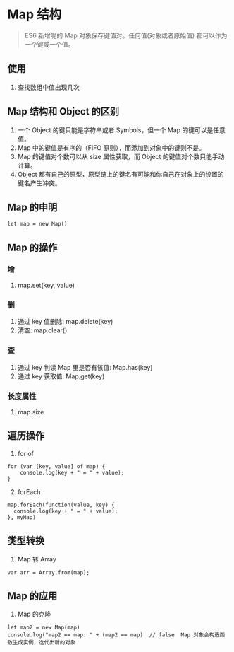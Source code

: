 
 
# Map 结构
> ES6 新增呢的 Map 对象保存键值对。任何值(对象或者原始值) 都可以作为一个键或一个值。

## 使用
1. 查找数组中值出现几次

## Map 结构和 Object 的区别
1. 一个 Object 的键只能是字符串或者 Symbols，但一个 Map 的键可以是任意值。
2. Map 中的键值是有序的（FIFO 原则），而添加到对象中的键则不是。
3. Map 的键值对个数可以从 size 属性获取，而 Object 的键值对个数只能手动计算。
4. Object 都有自己的原型，原型链上的键名有可能和你自己在对象上的设置的键名产生冲突。

## Map 的申明

```
let map = new Map()
```

## Map 的操作
### 增
1. map.set(key, value)

### 删
1. 通过 key 值删除: map.delete(key)
2. 清空: map.clear()

### 查
1. 通过 key 判读 Map 里是否有该值: Map.has(key) 
2. 通过 key 获取值: Map.get(key) 

### 长度属性
1. map.size

## 遍历操作

1. for of
```
for (var [key, value] of map) {
    console.log(key + " = " + value);
}
```

2. forEach

```
map.forEach(function(value, key) {
  console.log(key + " = " + value);
}, myMap)
```

## 类型转换
1. Map 转 Array

```
var arr = Array.from(map);
```

## Map 的应用
1. Map 的克隆

```
let map2 = new Map(map)
console.log("map2 == map: " + (map2 == map)  // false  Map 对象会构造函数生成实例，迭代出新的对象
```